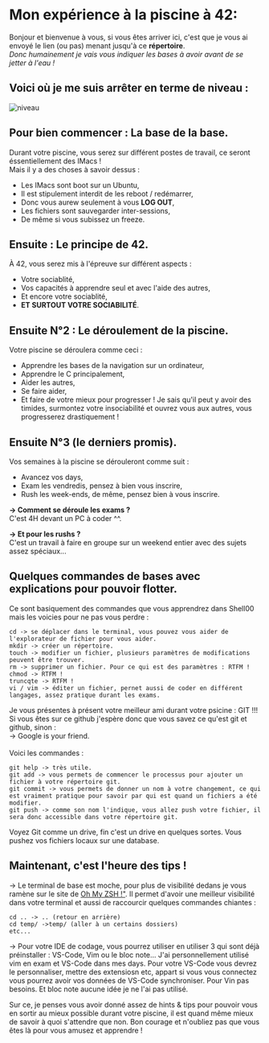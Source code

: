 # Mon expérience à la piscine à 42:
Bonjour et bienvenue à vous, si vous êtes arriver ici, c'est que je vous ai envoyé le lien (ou pas) menant jusqu'à ce **répertoire**.  
_Donc humainement je vais vous indiquer les bases à avoir avant de se jetter à l'eau !_  

## Voici où je me suis arrêter en terme de niveau :
![niveau](https://private-user-images.githubusercontent.com/175410319/356886897-bb16eb17-00b8-4ec6-ac8c-e512f5588e06.png?jwt=eyJhbGciOiJIUzI1NiIsInR5cCI6IkpXVCJ9.eyJpc3MiOiJnaXRodWIuY29tIiwiYXVkIjoicmF3LmdpdGh1YnVzZXJjb250ZW50LmNvbSIsImtleSI6ImtleTUiLCJleHAiOjE3MjMzODg5MzMsIm5iZiI6MTcyMzM4ODYzMywicGF0aCI6Ii8xNzU0MTAzMTkvMzU2ODg2ODk3LWJiMTZlYjE3LTAwYjgtNGVjNi1hYzhjLWU1MTJmNTU4OGUwNi5wbmc_WC1BbXotQWxnb3JpdGhtPUFXUzQtSE1BQy1TSEEyNTYmWC1BbXotQ3JlZGVudGlhbD1BS0lBVkNPRFlMU0E1M1BRSzRaQSUyRjIwMjQwODExJTJGdXMtZWFzdC0xJTJGczMlMkZhd3M0X3JlcXVlc3QmWC1BbXotRGF0ZT0yMDI0MDgxMVQxNTAzNTNaJlgtQW16LUV4cGlyZXM9MzAwJlgtQW16LVNpZ25hdHVyZT0wMmVjZmJkYmIzODQ4NmY0YzBmM2RmN2UxZTY4NzBiNTg0Y2I1NmIzNmE2N2FlNDZjNDE3ZjYzODJkYTRmYTE1JlgtQW16LVNpZ25lZEhlYWRlcnM9aG9zdCZhY3Rvcl9pZD0wJmtleV9pZD0wJnJlcG9faWQ9MCJ9.MDTd-P5Rz-ossqny7UR8TZ2Hs1Nd9Nshu5OV22f9STs)

## Pour bien commencer : La base de la base.
Durant votre piscine, vous serez sur différent postes de travail, ce seront éssentiellement des IMacs !  
Mais il y a des choses à savoir dessus :  
- Les IMacs sont boot sur un Ubuntu,
- Il est stipulement interdit de les reboot / redémarrer,
- Donc vous aurew seulement à vous **LOG OUT**,
- Les fichiers sont sauvegarder inter-sessions,
- De même si vous subissez un freeze.

## Ensuite : Le principe de 42.
À 42, vous serez mis à l'épreuve sur différent aspects :
- Votre sociablité,
- Vos capacités à apprendre seul et avec l'aide des autres,
- Et encore votre sociablité,
- **ET SURTOUT VOTRE SOCIABILITÉ**.

## Ensuite N°2 : Le déroulement de la piscine.
Votre piscine se déroulera comme ceci :
- Apprendre les bases de la navigation sur un ordinateur,
- Apprendre le C principalement,
- Aider les autres,
- Se faire aider,
- Et faire de votre mieux pour progresser !
Je sais qu'il peut y avoir des timides, surmontez votre insociabilité et ouvrez vous aux autres, vous progresserez drastiquement !

## Ensuite N°3 (le derniers promis).
Vos semaines à la piscine se dérouleront comme suit :
- Avancez vos days,
- Exam les vendredis, pensez à bien vous inscrire,
- Rush les week-ends, de même, pensez bien à vous inscrire.

**-> Comment se déroule les exams ?** \
C'est 4H devant un PC à coder ^^.

**-> Et pour les rushs ?** \
C'est un travail à faire en groupe sur un weekend entier avec des sujets assez spéciaux...

## Quelques commandes de bases avec explications pour pouvoir flotter.
Ce sont basiquement des commandes que vous apprendrez dans Shell00 mais les voicies pour ne pas vous perdre :
```
cd -> se déplacer dans le terminal, vous pouvez vous aider de l'explorateur de fichier pour vous aider.
mkdir -> créer un répertoire.
touch -> modifier un fichier, plusieurs paramètres de modifications peuvent être trouver.
rm -> supprimer un fichier. Pour ce qui est des paramètres : RTFM !
chmod -> RTFM !
truncqte -> RTFM !
vi / vim -> éditer un fichier, pernet aussi de coder en différent langages, assez pratique durant les exams.
```
Je vous présentes à présent votre meilleur ami durant votre psicine : GIT !!!
Si vous êtes sur ce github j'espère donc que vous savez ce qu'est git et github, sinon : \
 -> Google is your friend. \
\
Voici les commandes :
```
git help -> très utile.
git add -> vous permets de commencer le processus pour ajouter un fichier à votre répertoire git.
git commit -> vous permets de donner un nom à votre changement, ce qui est vraiment pratique pour savoir par qui est quand un fichiers a été modifier.
git push -> comme son nom l'indique, vous allez push votre fichier, il sera donc accessible dans votre répertoire git.
```
Voyez Git comme un drive, fin c'est un drive en quelques sortes. Vous pushez vos fichiers locaux sur une database.

## Maintenant, c'est l'heure des tips !
-> Le terminal de base est moche, pour plus de visibilité dedans je vous ramène sur le site de [Oh My ZSH !"](https://ohmyz.sh/). Il permet d'avoir une meilleur visibilité dans votre terminal et aussi de raccourcir quelques commandes chiantes :
```
cd .. -> .. (retour en arrière)
cd temp/ ->temp/ (aller à un certains dossiers)
etc...
```
-> Pour votre IDE de codage, vous pourrez utiliser en utiliser 3 qui sont déjà préinstaller : VS-Code, Vim ou le bloc note...
J'ai personnellement utilisé vim en exam et VS-Code dans mes days.
Pour votre VS-Code vous devrez le personnaliser, mettre des extensiosn etc, appart si vous vous connectez vous pourrez avoir vos données de VS-Code synchroniser.
Pour Vin pas besoins.
Et bloc note aucune idée je ne l'ai pas utilisé.

Sur ce, je penses vous avoir donné assez de hints & tips pour pouvoir vous en sortir au mieux possible durant votre piscine, il est quand même mieux de savoir à quoi s'attendre que non. 
Bon courage et n'oubliez pas que vous êtes là pour vous amusez et apprendre !
